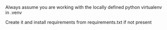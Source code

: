 Always assume you are working with the locally defined python virtualenv in .venv

Create it and install requirements from requirements.txt if not present